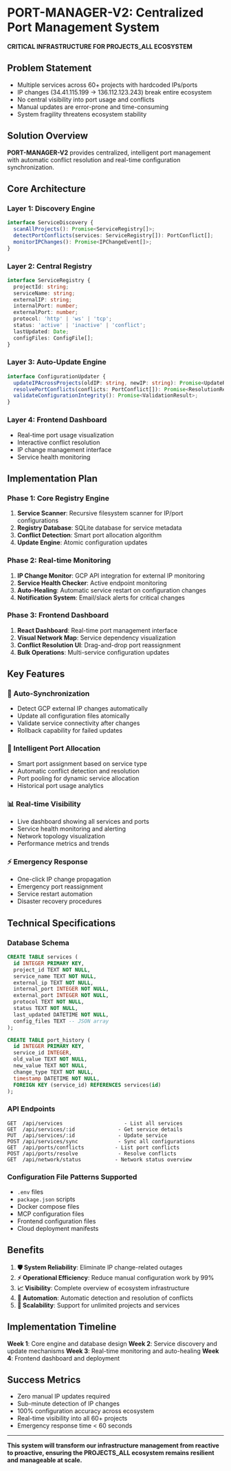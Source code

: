 # PORT-MANAGER-V2: Centralized Port Management System

**CRITICAL INFRASTRUCTURE FOR PROJECTS_ALL ECOSYSTEM**

## Problem Statement
- Multiple services across 60+ projects with hardcoded IPs/ports
- IP changes (34.41.115.199 → 136.112.123.243) break entire ecosystem
- No central visibility into port usage and conflicts
- Manual updates are error-prone and time-consuming
- System fragility threatens ecosystem stability

## Solution Overview
**PORT-MANAGER-V2** provides centralized, intelligent port management with automatic conflict resolution and real-time configuration synchronization.

## Core Architecture

### Layer 1: Discovery Engine
```typescript
interface ServiceDiscovery {
  scanAllProjects(): Promise<ServiceRegistry[]>;
  detectPortConflicts(services: ServiceRegistry[]): PortConflict[];
  monitorIPChanges(): Promise<IPChangeEvent[]>;
}
```

### Layer 2: Central Registry
```typescript
interface ServiceRegistry {
  projectId: string;
  serviceName: string;
  externalIP: string;
  internalPort: number;
  externalPort: number;
  protocol: 'http' | 'ws' | 'tcp';
  status: 'active' | 'inactive' | 'conflict';
  lastUpdated: Date;
  configFiles: ConfigFile[];
}
```

### Layer 3: Auto-Update Engine
```typescript
interface ConfigurationUpdater {
  updateIPAcrossProjects(oldIP: string, newIP: string): Promise<UpdateResult>;
  resolvePortConflicts(conflicts: PortConflict[]): Promise<ResolutionResult>;
  validateConfigurationIntegrity(): Promise<ValidationResult>;
}
```

### Layer 4: Frontend Dashboard
- Real-time port usage visualization
- Interactive conflict resolution
- IP change management interface
- Service health monitoring

## Implementation Plan

### Phase 1: Core Registry Engine
1. **Service Scanner**: Recursive filesystem scanner for IP/port configurations
2. **Registry Database**: SQLite database for service metadata
3. **Conflict Detection**: Smart port allocation algorithm
4. **Update Engine**: Atomic configuration updates

### Phase 2: Real-time Monitoring
1. **IP Change Monitor**: GCP API integration for external IP monitoring
2. **Service Health Checker**: Active endpoint monitoring
3. **Auto-Healing**: Automatic service restart on configuration changes
4. **Notification System**: Email/slack alerts for critical changes

### Phase 3: Frontend Dashboard
1. **React Dashboard**: Real-time port management interface
2. **Visual Network Map**: Service dependency visualization
3. **Conflict Resolution UI**: Drag-and-drop port reassignment
4. **Bulk Operations**: Multi-service configuration updates

## Key Features

### 🔄 Auto-Synchronization
- Detect GCP external IP changes automatically
- Update all configuration files atomically
- Validate service connectivity after changes
- Rollback capability for failed updates

### 🎯 Intelligent Port Allocation
- Smart port assignment based on service type
- Automatic conflict detection and resolution
- Port pooling for dynamic service allocation
- Historical port usage analytics

### 📊 Real-time Visibility
- Live dashboard showing all services and ports
- Service health monitoring and alerting
- Network topology visualization
- Performance metrics and trends

### ⚡ Emergency Response
- One-click IP change propagation
- Emergency port reassignment
- Service restart automation
- Disaster recovery procedures

## Technical Specifications

### Database Schema
```sql
CREATE TABLE services (
  id INTEGER PRIMARY KEY,
  project_id TEXT NOT NULL,
  service_name TEXT NOT NULL,
  external_ip TEXT NOT NULL,
  internal_port INTEGER NOT NULL,
  external_port INTEGER NOT NULL,
  protocol TEXT NOT NULL,
  status TEXT NOT NULL,
  last_updated DATETIME NOT NULL,
  config_files TEXT -- JSON array
);

CREATE TABLE port_history (
  id INTEGER PRIMARY KEY,
  service_id INTEGER,
  old_value TEXT NOT NULL,
  new_value TEXT NOT NULL,
  change_type TEXT NOT NULL,
  timestamp DATETIME NOT NULL,
  FOREIGN KEY (service_id) REFERENCES services(id)
);
```

### API Endpoints
```
GET  /api/services                    - List all services
GET  /api/services/:id              - Get service details
PUT  /api/services/:id              - Update service
POST /api/services/sync             - Sync all configurations
GET  /api/ports/conflicts          - List port conflicts
POST /api/ports/resolve             - Resolve conflicts
GET  /api/network/status           - Network status overview
```

### Configuration File Patterns Supported
- `.env` files
- `package.json` scripts
- Docker compose files
- MCP configuration files
- Frontend configuration files
- Cloud deployment manifests

## Benefits

1. **🛡️ System Reliability**: Eliminate IP change-related outages
2. **⚡ Operational Efficiency**: Reduce manual configuration work by 99%
3. **📈 Visibility**: Complete overview of ecosystem infrastructure
4. **🔄 Automation**: Automatic detection and resolution of conflicts
5. **🚀 Scalability**: Support for unlimited projects and services

## Implementation Timeline

**Week 1**: Core engine and database design
**Week 2**: Service discovery and update mechanisms
**Week 3**: Real-time monitoring and auto-healing
**Week 4**: Frontend dashboard and deployment

## Success Metrics
- Zero manual IP updates required
- Sub-minute detection of IP changes
- 100% configuration accuracy across ecosystem
- Real-time visibility into all 60+ projects
- Emergency response time < 60 seconds

---

**This system will transform our infrastructure management from reactive to proactive, ensuring the PROJECTS_ALL ecosystem remains resilient and manageable at scale.**